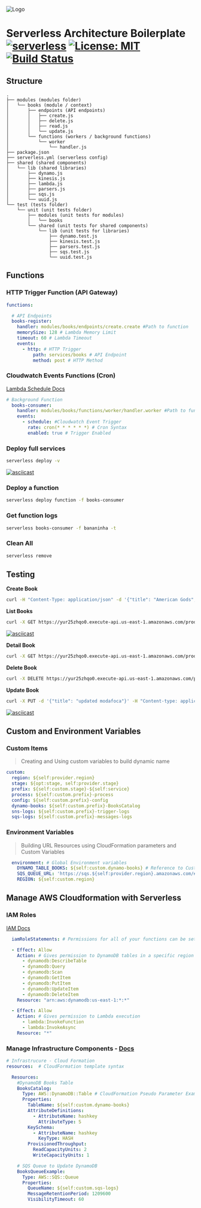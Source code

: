 ![Logo](https://d2f9gqwlnfnjcb.cloudfront.net/blog/wp-content/uploads/2016/05/serverless-framework-logo.png)


# Serverless Architecture Boilerplate [![serverless](http://public.serverless.com/badges/v3.svg)](http://www.serverless.com) [![License: MIT](https://img.shields.io/badge/License-MIT-yellow.svg)](https://opensource.org/licenses/MIT) [![Build Status](https://travis-ci.org/msfidelis/serverless-architecture-boilerplate.svg?branch=master)](https://travis-ci.org/msfidelis/serverless-architecture-boilerplate)


## Structure 

```
.
├── modules (modules folder)
│   └── books (module / context)
│       ├── endpoints (API endpoints)
│       │   ├── create.js
│       │   ├── delete.js
│       │   ├── read.js
│       │   └── update.js
│       └── functions (workers / background functions)
│           └── worker
│               └── handler.js
├── package.json
├── serverless.yml (serverless config)
├── shared (shared components)
│   └── lib (shared libraries)
│       ├── dynamo.js
│       ├── kinesis.js
│       ├── lambda.js
│       ├── parsers.js
│       ├── sqs.js
│       └── uuid.js
└── test (tests folder)
    └── unit (unit tests folder)
        ├── modules (unit tests for modules)
        │   └── books
        └── shared (unit tests for shared components)
            └── lib (unit tests for libraries)
                ├── dynamo.test.js
                ├── kinesis.test.js
                ├── parsers.test.js
                ├── sqs.test.js
                └── uuid.test.js
```

## Functions

### HTTP Trigger Function (API Gateway)

```yml
functions:

  # API Endpoints
  books-register:
    handler: modules/books/endpoints/create.create #Path to function
    memorySize: 128 # Lambda Memory Limit
    timeout: 60 # Lambda Timeout
    events: 
      - http: # HTTP Trigger 
          path: services/books # API Endpoint
          method: post # HTTP Method

```

### Cloudwatch Events Functions (Cron)

[Lambda Schedule Docs](https://serverless.com/framework/docs/providers/aws/events/schedule/)

```yml
# Background Function
  books-consumer:
    handler: modules/books/functions/worker/handler.worker #Path to function
    events:
      - schedule: #Cloudwatch Event Trigger
        rate: cron(* * * * * *) # Cron Syntax 
        enabled: true # Trigger Enabled

```

### Deploy full services

```bash
serverless deploy -v
```

[![asciicast](https://asciinema.org/a/4mzSihwWksZvjx7KO6mUy3EmO.png)](https://asciinema.org/a/4mzSihwWksZvjx7KO6mUy3EmO)



### Deploy a function 

```bash
serverless deploy function -f books-consumer
```

### Get function logs

```bash
serverless books-consumer -f bananinha -t
```

### Clean All

```bash
serverless remove
```

## Testing

**Create Book**

```bash
curl -H "Content-Type: application/json" -d '{"title": "American Gods", "author": "Neil Gaiman", "price": 10.00  }' https://yur25zhqo0.execute-api.us-east-1.amazonaws.com/production/services/books -i
```

**List Books**


```bash
curl -X GET https://yur25zhqo0.execute-api.us-east-1.amazonaws.com/production/services/books
```

[![asciicast](https://asciinema.org/a/OAT6cNHhPhfZdgYBSB0sNFN5Q.png)](https://asciinema.org/a/OAT6cNHhPhfZdgYBSB0sNFN5Q)


**Detail Book**

```bash
curl -X GET https://yur25zhqo0.execute-api.us-east-1.amazonaws.com/production/services/books/456c9e8f-6c50-d656-dc69-dc828c42af65
```

**Delete Book** 

```bash
curl -X DELETE https://yur25zhqo0.execute-api.us-east-1.amazonaws.com/production/services/books/456c9e8f-6c50-d656-dc69-dc828c42af65 -i 
```

**Update Book**

```bash
curl -X PUT -d '{"title": "updated modafoca"}' -H "Content-type: application/json" -i https://eusrv4mci5.execute-api.us-east-1.amazonaws.com/production/services/books/bbafdb0c-ee6e-fca0-f224-ed534f5b7766 
```

[![asciicast](https://asciinema.org/a/2AbL3Gefn565F2WYJN9f50RlP.png)](https://asciinema.org/a/2AbL3Gefn565F2WYJN9f50RlP)


## Custom and Environment Variables

### Custom Items

> Creating and Using custom variables to build dynamic name

```yml
custom:
  region: ${self:provider.region} 
  stage: ${opt:stage, self:provider.stage}
  prefix: ${self:custom.stage}-${self:service}
  process: ${self:custom.prefix}-process
  config: ${self:custom.prefix}-config
  dynamo-books: ${self:custom.prefix}-BooksCatalog
  sns-logs: ${self:custom.prefix}-trigger-logs 
  sqs-logs: ${self:custom.prefix}-messages-logs
```

### Environment Variables

> Building URL Resources using CloudFormation parameters and Custom Variables 

```yml
  environment: # Global Environment variables
    DYNAMO_TABLE_BOOKS: ${self:custom.dynamo-books} # Reference to Custom Env
    SQS_QUEUE_URL: 'https://sqs.${self:provider.region}.amazonaws.com/#{AWS::AccountId}/${self:custom.sqs-logs}'
    REGION: ${self:custom.region}
```



## Manage AWS Cloudformation with Serverless

### IAM Roles

[IAM Docs](https://serverless.com/framework/docs/providers/aws/guide/iam/)

```yml
  iamRoleStatements: # Permissions for all of your functions can be set here

  - Effect: Allow
    Action: # Gives permission to DynamoDB tables in a specific region
      - dynamodb:DescribeTable
      - dynamodb:Query
      - dynamodb:Scan
      - dynamodb:GetItem
      - dynamodb:PutItem
      - dynamodb:UpdateItem
      - dynamodb:DeleteItem
    Resource: "arn:aws:dynamodb:us-east-1:*:*"

  - Effect: Allow
    Action: # Gives permission to Lambda execution
      - lambda:InvokeFunction
      - lambda:InvokeAsync
    Resource: "*"
```

### Manage Infrastructure Components - [Docs](https://serverless.com/framework/docs/providers/aws/guide/resources/#aws-cloudformation-resource-reference)

```yml
# Infrastrucure - Cloud Formation
resources:  # CloudFormation template syntax

  Resources:
    #DynamoDB Books Table
    BooksCatalog:
      Type: AWS::DynamoDB::Table # CloudFormation Pseudo Parameter Example
      Properties:
        TableName: ${self:custom.dynamo-books}
        AttributeDefinitions:
          - AttributeName: hashkey
            AttributeType: S
        KeySchema:
          - AttributeName: hashkey
            KeyType: HASH
        ProvisionedThroughput:
          ReadCapacityUnits: 2
          WriteCapacityUnits: 1

    # SQS Queue to Update DynamoDB
    BooksQueueExample:
      Type: AWS::SQS::Queue
      Properties:
        QueueName: ${self:custom.sqs-logs}
        MessageRetentionPeriod: 1209600
        VisibilityTimeout: 60
```

